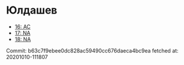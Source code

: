 # Юлдашев
- [16: AC](16.md)
- [17: NA](17.md)
- [18: NA](18.md)

Commit: b63c7f9ebee0dc828ac59490cc676daeca4bc9ea
 fetched at: 20201010-111807
